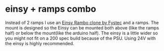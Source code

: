 # einsy + ramps combo

Instead of 2 ramps I use an [Einsy Rambo clone by Fystec](https://www.aliexpress.com/item/Einsy-Rambo-1-1a-Mainboard-For-Prusa-i3-MK3-Board-With-4-TMC2130-Stepper-Drivers-SPI/32885875002.html) and a ramps.
The mount is designed so the Einsy can be mounted both above (like the ramps half) or below the mount(like the arduino half).
The einsy is a little wider so you might not fit on a 200 spec build because of the PSU.
Using 24V with the einsy is highly recommended.